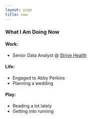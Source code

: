 ```yaml
---
layout: page
title: now
---
```



### What I Am Doing Now

#### Work: 
- Senior Data Analyst @ [Strive Health](https://www.strivehealth.com/)

#### Life: 
- Engaged to Abby Perkins
- Planning a wedding

#### Play: 
- Reading a lot lately
- Getting into running
